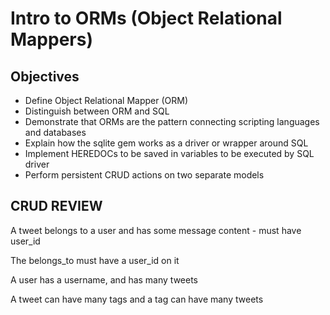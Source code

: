 # Intro to ORMs (Object Relational Mappers)

## Objectives

* Define Object Relational Mapper (ORM)
* Distinguish between ORM and SQL
* Demonstrate that ORMs are the pattern connecting scripting languages and databases
* Explain how the sqlite gem works as a driver or wrapper around SQL
* Implement HEREDOCs to be saved in variables to be executed by SQL driver
* Perform persistent CRUD actions on two separate models

## CRUD REVIEW

A tweet belongs to a user and has some message content - must have user_id

The belongs_to must have a user_id on it

A user has a username, and has many tweets

A tweet can have many tags and a tag can have many tweets
